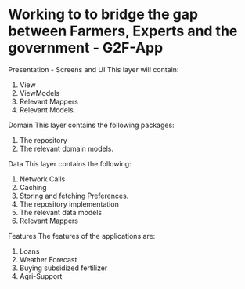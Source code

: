 # Working to to bridge the gap between Farmers, Experts and the government - G2F-App

[//]: # (Archicture)
Presentation - Screens and UI
This layer will contain:
1. View
2. ViewModels
3. Relevant Mappers
4. Relevant Models.

Domain
This layer contains the following packages:
1. The repository
2. The relevant domain models.

Data
This layer contains the following:
1. Network Calls
2. Caching
3. Storing and fetching Preferences.
4. The repository implementation
5. The relevant data models
6. Relevant Mappers

Features
The features of the applications are:
1. Loans
2. Weather Forecast
3. Buying subsidized fertilizer
4. Agri-Support

